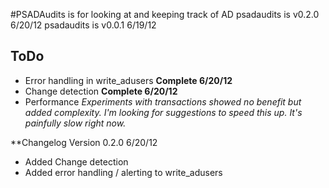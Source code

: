 #PSADAudits is for looking at and keeping track of AD
psadaudits is v0.2.0 6/20/12
psadaudits is v0.0.1 6/19/12

## ToDo
* Error handling in write_adusers **Complete 6/20/12**
* Change detection **Complete 6/20/12**
* Performance *Experiments with transactions showed no benefit but added complexity. I'm looking for suggestions to speed this up. It's painfully slow right now.*

**Changelog
Version 0.2.0 6/20/12
* Added Change detection
* Added error handling / alerting to write_adusers